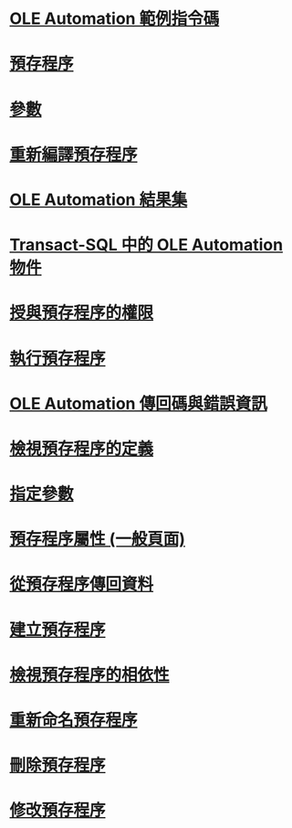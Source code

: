# [OLE Automation 範例指令碼](ole-automation-sample-script.md)
# [預存程序](stored-procedures-database-engine.md)
# [參數](parameters.md)
# [重新編譯預存程序](recompile-a-stored-procedure.md)
# [OLE Automation 結果集](ole-automation-result-sets.md)
# [Transact-SQL 中的 OLE Automation 物件](ole-automation-objects-in-transact-sql.md)
# [授與預存程序的權限](grant-permissions-on-a-stored-procedure.md)
# [執行預存程序](execute-a-stored-procedure.md)
# [OLE Automation 傳回碼與錯誤資訊](ole-automation-return-codes-and-error-information.md)
# [檢視預存程序的定義](view-the-definition-of-a-stored-procedure.md)
# [指定參數](specify-parameters.md)
# [預存程序屬性 (一般頁面)](stored-procedure-properties-general-page.md)
# [從預存程序傳回資料](return-data-from-a-stored-procedure.md)
# [建立預存程序](create-a-stored-procedure.md)
# [檢視預存程序的相依性](view-the-dependencies-of-a-stored-procedure.md)
# [重新命名預存程序](rename-a-stored-procedure.md)
# [刪除預存程序](delete-a-stored-procedure.md)
# [修改預存程序](modify-a-stored-procedure.md)
